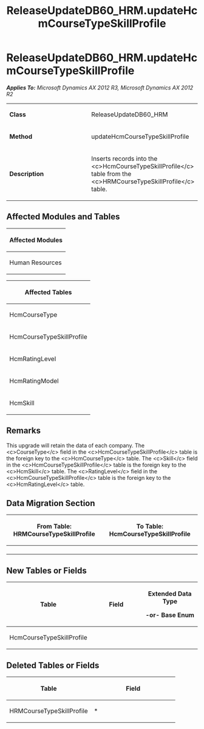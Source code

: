 ﻿---
title: ReleaseUpdateDB60_HRM.updateHcmCourseTypeSkillProfile
TOCTitle: ReleaseUpdateDB60_HRM.updateHcmCourseTypeSkillProfile
ms:assetid: 1d48fabf-88c7-f9e7-4630-410f7e97776c
ms:mtpsurl: https://msdn.microsoft.com/en-us/library/JJ684809(v=AX.60)
ms:contentKeyID: 49707012
ms.date: 05/18/2015
mtps_version: v=AX.60
---

# ReleaseUpdateDB60\_HRM.updateHcmCourseTypeSkillProfile 


_**Applies To:** Microsoft Dynamics AX 2012 R3, Microsoft Dynamics AX 2012 R2_

<table>
<colgroup>
<col style="width: 50%" />
<col style="width: 50%" />
</colgroup>
<tbody>
<tr class="odd">
<td><p><strong>Class</strong></p></td>
<td><p>ReleaseUpdateDB60_HRM</p></td>
</tr>
<tr class="even">
<td><p><strong>Method</strong></p></td>
<td><p>updateHcmCourseTypeSkillProfile</p></td>
</tr>
<tr class="odd">
<td><p><strong>Description</strong></p></td>
<td><p>Inserts records into the &lt;c&gt;HcmCourseTypeSkillProfile&lt;/c&gt; table from the &lt;c&gt;HRMCourseTypeSkillProfile&lt;/c&gt; table.</p></td>
</tr>
</tbody>
</table>


## Affected Modules and Tables

<table>
<colgroup>
<col style="width: 100%" />
</colgroup>
<thead>
<tr class="header">
<th><p>Affected Modules</p></th>
</tr>
</thead>
<tbody>
<tr class="odd">
<td><p>Human Resources</p></td>
</tr>
</tbody>
</table>


<table>
<colgroup>
<col style="width: 100%" />
</colgroup>
<thead>
<tr class="header">
<th><p>Affected Tables</p></th>
</tr>
</thead>
<tbody>
<tr class="odd">
<td><p>HcmCourseType</p></td>
</tr>
<tr class="even">
<td><p>HcmCourseTypeSkillProfile</p></td>
</tr>
<tr class="odd">
<td><p>HcmRatingLevel</p></td>
</tr>
<tr class="even">
<td><p>HcmRatingModel</p></td>
</tr>
<tr class="odd">
<td><p>HcmSkill</p></td>
</tr>
</tbody>
</table>


## Remarks

This upgrade will retain the data of each company. The \<c\>CourseType\</c\> field in the \<c\>HcmCourseTypeSkillProfile\</c\> table is the foreign key to the \<c\>HcmCourseType\</c\> table. The \<c\>Skill\</c\> field in the \<c\>HcmCourseTypeSkillProfile\</c\> table is the foreign key to the \<c\>HcmSkill\</c\> table. The \<c\>RatingLevel\</c\> field in the \<c\>HcmCourseTypeSkillProfile\</c\> table is the foreign key to the \<c\>HcmRatingLevel\</c\> table.

## Data Migration Section

<table>
<colgroup>
<col style="width: 50%" />
<col style="width: 50%" />
</colgroup>
<thead>
<tr class="header">
<th><p>From Table: HRMCourseTypeSkillProfile</p></th>
<th><p>To Table: HcmCourseTypeSkillProfile</p></th>
</tr>
</thead>
<tbody>
<tr class="odd">
<td><p></p></td>
<td><p></p></td>
</tr>
</tbody>
</table>


## New Tables or Fields

<table>
<colgroup>
<col style="width: 33%" />
<col style="width: 33%" />
<col style="width: 33%" />
</colgroup>
<thead>
<tr class="header">
<th><p>Table</p></th>
<th><p>Field</p></th>
<th><p>Extended Data Type</p>
<p>-or- Base Enum</p></th>
</tr>
</thead>
<tbody>
<tr class="odd">
<td><p>HcmCourseTypeSkillProfile</p></td>
<td><p></p></td>
<td><p></p></td>
</tr>
</tbody>
</table>


## Deleted Tables or Fields

<table>
<colgroup>
<col style="width: 50%" />
<col style="width: 50%" />
</colgroup>
<thead>
<tr class="header">
<th><p>Table</p></th>
<th><p>Field</p></th>
</tr>
</thead>
<tbody>
<tr class="odd">
<td><p>HRMCourseTypeSkillProfile</p></td>
<td><p>*</p></td>
</tr>
</tbody>
</table>

  


